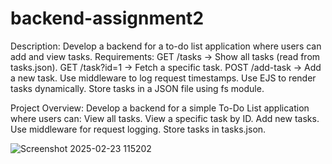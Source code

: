 # backend-assignment2
Description:
Develop a backend for a to-do list application where users can add and view tasks.
Requirements:
GET /tasks → Show all tasks (read from tasks.json).
GET /task?id=1 → Fetch a specific task.
POST /add-task → Add a new task.
Use middleware to log request timestamps.
Use EJS to render tasks dynamically.
Store tasks in a JSON file using fs module.

Project Overview:
Develop a backend for a simple To-Do List application where users can:
View all tasks.
View a specific task by ID.
Add new tasks.
Use middleware for request logging.
Store tasks in tasks.json.

![Screenshot 2025-02-23 115202](https://github.com/user-attachments/assets/7fb0cbf7-0e1d-4a9d-b782-48ecd1e0f71d)
